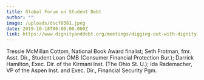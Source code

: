 ```yaml
---
title: Global Forum on Student Debt
author: ""
image: /uploads/dscf0381.jpeg
date: 2019-10-18T00:00:00.000Z
link: https://www.dignityanddebt.org/meetings/digging-out-with-dignity-solving-the-student-loan-crisis-and-honoring-meaning-at-the-margins/
---
```

Tressie McMillan Cottom, National Book Award finalist; Seth Frotman, fmr. Asst. Dir., Student Loan OMB (Consumer Financial Protection Bur.); Darrick Hamilton, Exec. Dir. of the Kirmani Inst. (The Ohio St. U.); Ida Rademacher, VP of the Aspen Inst. and Exec. Dir., Financial Security Pgm.